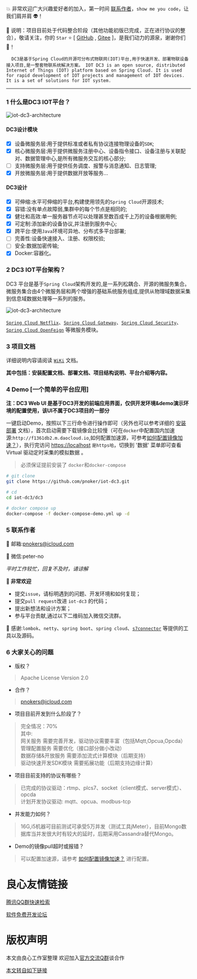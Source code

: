 :boom: 非常欢迎广大兴趣爱好者的加入，第一时间 [联系作者](#6-联系作者)，`show me you code`，让我们肩并肩 :alien:！
>
:rocket: 说明：项目目前处于代码整合阶段（其他功能初版已完成，正在进行协议的整合），敬请关注，你的 `Star` :star: [ [GitHub](http://u.720life.cn/g/54145d0471d91890860f7f8463c030466805347467b944927fc1ea4dcb2eaf65b32cdae8a800c7628ebfc5b63534a973) , [Gitee](http://u.720life.cn/g/2e71d0f0a5c601172267ba20d3a43c6eaf3bd1f19e2736b3ab08694e5d73c641) ]，是我们动力的源泉，谢谢你们 :tada:！

 
      
       
        
	   
	   
	   
	   	
	  DC3是基于Spring Cloud的开源可分布式物联网(IOT)平台,用于快速开发、部署物联设备接入项目,是一整套物联系统解决方案。 IOT DC3 is an open source, distributed Internet of Things (IOT) platform based on Spring Cloud. It is used for rapid development of IOT projects and management of IOT devices. It is a set of solutions for IOT system. 
 

------

### 1 什么是DC3 IOT平台？

 ![iot-dc3-architecture](dc3/images/iot-dc3-architecture1.jpg)

#### DC3设计模块

 * [x] 设备微服务层:用于提供标准或者私有协议连接物理设备的`SDK`;
 * [x] 核心微服务层:用于提供微服务注册中心、设备指令接口、设备注册与关联配对、数据管理中心,是所有微服务交互的核心部分;
 * [ ] 支持微服务层:用于提供任务调度、报警与消息通知、日志管理;
 * [x] 开放微服务层:用于提供数据开放等服务...

#### DC3设计

 * [x] 可伸缩:水平可伸缩的平台,构建使用领先的`Spring Cloud`开源技术;
 * [x] 容错:没有单点故障弱,集群中的每个节点是相同的;
 * [x] 健壮和高效:单一服务器节点可以处理甚至数百成千上万的设备根据用例;
 * [x] 可定制:添加新的设备协议,并注册到服务中心;
 * [x] 跨平台:使用`Java`环境可异地、分布式多平台部署;
 * [ ] 完善性:设备快速接入、注册、权限校验;
 * [ ] 安全:数据加密传输;
 * [x] Docker:容器化。

### 2 DC3 IOT平台架构？

DC3 平台是基于`Spring Cloud`架构开发的,是一系列松耦合、开源的微服务集合。
微服务集合由4个微服务层和两个增强的基础系统服务组成,提供从物理域数据采集到信息域数据处理等一系列的服务。

![iot-dc3-architecture](dc3/images/iot-dc3-architecture2.jpg)

[`Spring Cloud Netflix`](http://u.720life.cn/g/484d775526c71402f16d1f30e64380d7cc584a736ba73bded688b81b39b4e399c4c596ee95dc2f10ea312b5e412f5ce5)、[`Spring Cloud Gateway`](http://u.720life.cn/g/484d775526c71402f16d1f30e64380d7cc584a736ba73bded688b81b39b4e399f37583cfa23809ac935a8528de463069)、[`Spring Cloud Security`](http://u.720life.cn/g/484d775526c71402f16d1f30e64380d7cc584a736ba73bded688b81b39b4e399347bd84aac3af20a9d8ad4f1e3774f3f)、[`Spring Cloud OpenFeign`](http://u.720life.cn/g/484d775526c71402f16d1f30e64380d7cc584a736ba73bded688b81b39b4e399a126417f688f25c5ffc9051277f96860) 等微服务模块。

### 3 项目文档

详细说明内容请阅读 [`WiKi`](http://u.720life.cn/g/54145d0471d91890860f7f8463c030466805347467b944927fc1ea4dcb2eaf6515c130109382677214aec48625b0eda1) 文档。

**其中包括：安装配置文档、部署文档、项目结构说明、平台介绍等内容。**

### 4 Demo [一个简单的平台应用]

**注：DC3 Web UI 是基于DC3开发的前端应用界面，仅供开发环境&demo演示环境的配置使用，该UI不属于DC3项目的一部分**

 
  
 

一键启动Demo，按照以下三行命令进行操作即可（另外也可以参考详细的 [安装部署](http://u.720life.cn/g/54145d0471d91890860f7f8463c030466805347467b944927fc1ea4dcb2eaf65c070fd0c0840659359c1e4d43267fe3d45a8f47c4f94ba4d44c9e17acfd715188398e268fd491d671751432677ed1877) 文档），首次启动需要下载镜像会比较慢（可在`docker`中配置国内加速源:`http://f1361db2.m.daocloud.io`,如何配置加速源，可参考[如何配置镜像加速？](http://u.720life.cn/g/54145d0471d91890860f7f8463c030466805347467b944927fc1ea4dcb2eaf655b71a859351a812bfe8382fb64a0ecfe47b832d5257db71d2b7e1ef409d79147)），执行完访问 [https://localhost](http://u.720life.cn/g/5da3423f7096f513efa8032aff66538cb25be58c0b4b290e068a7adca3e68234) `是https哈`，切换到 '数据' 菜单即可查看 Virtual 驱动定时采集的模拟数据 。

> 必须保证提前安装了 `docker`和`docker-compose`

```bash
# git clone
git clone https://github.com/pnoker/iot-dc3.git

# cd
cd iot-dc3/dc3

# docker compose up
docker-compose -f docker-compose-demo.yml up -d
```

### 5 联系作者

:whale2: 邮箱:pnokers@icloud.com

:speech_balloon: 微信:peter-no

*平时工作较忙，回复不及时，请谅解*

**:mega: 非常欢迎**
 - 提交`issue`，请标明遇到的问题、开发环境和如何复现；
 - 提交`pull request`改进 `iot-dc3` 的代码；
 - 提出新想法和设计方案；
 - 参与平台贡献,通过以下二维码加入微信交流群。

 
  
 

:lollipop: 感谢:`lombok`、`netty`、`spring boot`、`spring cloud`、[`s7connector`](http://u.720life.cn/g/54145d0471d91890860f7f8463c030469ca0d34378415d442dfe8567d85e74fd4ca25010f687769a196a88b95fff1db4) 等提供的工具以及源码。

### 6 大家关心的问题

- 版权？

> Apache License Version 2.0

- 合作？

> pnokers@icloud.com

- 项目目前开发到什么阶段了？

> 完全情况：70% \
> 其中: \
> 网关服务 需要完善开发，驱动协议需要丰富（包括Mqtt,Opcua,Opcda）\
> 管理配置服务 需要优化（接口部分做小改动）\
> 数据存储&开放服务 需要添加流式计算模块（后期支持）\
> 驱动快速开发SDK模块 需要拓展功能（后期支持边缘计算）

- 项目目前支持的协议有哪些？

> 已完成的协议驱动：rtmp、plcs7、socket（client模式、server模式）、opcda \
> 计划开发协议驱动: mqtt、opcua、modbus-tcp

- 并发能力如何？

> 16G,i5机器可目前测试可承受5万并发（测试工具jMeter），目前Mongo数据库当并发很大时有较大的延时，后期采用Cassandra替代Mongo。

- Demo的镜像pull超时或报错？

> 可以配置加速源，请参考 [如何配置镜像加速？](http://u.720life.cn/g/54145d0471d91890860f7f8463c030466805347467b944927fc1ea4dcb2eaf655b71a859351a812bfe8382fb64a0ecfe47b832d5257db71d2b7e1ef409d79147) 进行配置。


 # 良心友情链接

[腾讯QQ群快速检索](http://u.720life.cn/s/8cf73f7c)

[软件免费开发论坛](http://u.720life.cn/s/bbb01dc0)

# 版权声明 

本文由良心工作室整理 欢迎加入[官方交流Q群](https://u.720life.cn/s/f2316816)谈合作

[本文转自如下链接](http://u.720life.cn/g/2e71d0f0a5c601172267ba20d3a43c6e430123ab4d9314c63168274bd218dfd79e294517708d7ed5653ab9299206cc70b103a6b771c635097a11b73e86f4e0e7)